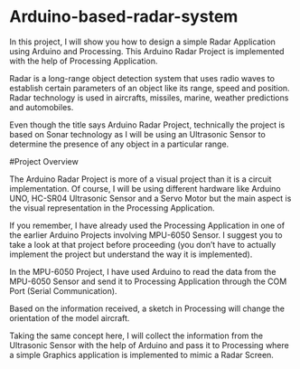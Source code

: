 # Arduino-based-radar-system
In this project, I will show you how to design a simple Radar Application using Arduino and Processing. This Arduino Radar Project is implemented with the help of Processing Application.  

Radar is a long-range object detection system that uses radio waves to establish certain parameters of an object like its range, speed and position. Radar technology is used in aircrafts, missiles, marine, weather predictions and automobiles.

Even though the title says Arduino Radar Project, technically the project is based on Sonar technology as I will be using an Ultrasonic Sensor to determine the presence of any object in a particular range.

#Project Overview

The Arduino Radar Project is more of a visual project than it is a circuit implementation. Of course, I will be using different hardware like Arduino UNO, HC-SR04 Ultrasonic Sensor and a Servo Motor but the main aspect is the visual representation in the Processing Application.

If you remember, I have already used the Processing Application in one of the earlier Arduino Projects involving MPU-6050 Sensor. I suggest you to take a look at that project before proceeding (you don’t have to actually implement the project but understand the way it is implemented).

In the MPU-6050 Project, I have used Arduino to read the data from the MPU-6050 Sensor and send it to Processing Application through the COM Port (Serial Communication).

Based on the information received, a sketch in Processing will change the orientation of the model aircraft.

Taking the same concept here, I will collect the information from the Ultrasonic Sensor with the help of Arduino and pass it to Processing where a simple Graphics application is implemented to mimic a Radar Screen.

